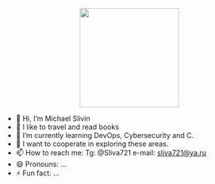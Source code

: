 <div id="header" align="center">                                                                   
<img src="https://media.giphy.com/media/M9gbBd9nbDrOTu1Mqx/giphy.gif" width="200"/>      
</div>                                                                                    
                                                                                                            
  





- 👋 Hi, I’m Michael Slivin
- 👀 I like to travel and read books
- 🌱 I’m currently learning DevOps, Cybersecurity and C.
- 💞️ I want to cooperate in exploring these areas.
- 📫 How to reach me:
         Tg: @Sliva721
         e-mail: sliva721@ya.ru
- 😄 Pronouns: ...
- ⚡ Fun fact: ...

<!---
Sliva721/Sliva721 is a ✨ special ✨ repository because its `README.md` (this file) appears on your GitHub profile.
You can click the Preview link to take a look at your changes.
--->
